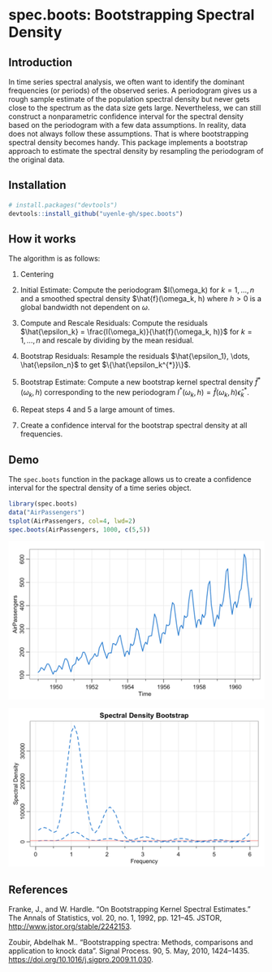 # spec.boots: Bootstrapping Spectral Density 

## Introduction 

In time series spectral analysis, we often want to identify the dominant frequencies (or periods) of the observed series. A periodogram gives us a rough sample estimate of the population spectral density but never gets close to the spectrum as the data size gets large. Nevertheless, we can still construct a nonparametric confidence interval for the spectral density based on the periodogram with a few data assumptions. In reality, data does not always follow these assumptions. That is where bootstrapping spectral density becomes handy. This package implements a bootstrap approach to estimate the spectral density by resampling the periodogram of the original data. 

## Installation 

``` r
# install.packages("devtools")
devtools::install_github("uyenle-gh/spec.boots")
```

## How it works 

The algorithm is as follows: 

1. Centering 

2. Initial Estimate: Compute the periodogram $I(\omega_k) for $k=1, \dots, n$ and a smoothed spectral density $\hat{f}(\omega_k, h) where $h > 0$ is a global bandwidth not dependent on $\omega$.

3. Compute and Rescale Residuals: Compute the residuals $\hat{\epsilon_k} = \frac{I(\omega_k)}{\hat{f}(\omega_k, h)}$ for $k = 1, \dots, n$ and rescale by dividing by the mean residual.

4. Bootstrap Residuals: Resample the residuals $\hat{\epsilon_1}, \dots, \hat{\epsilon_n}$ to get $\{\hat{\epsilon_k^{*}}\}$. 

5. Bootstrap Estimate: Compute a new bootstrap kernel spectral density $\hat{f}^*(\omega_k, h)$ corresponding to the new periodogram $I^*(\omega_k, h) = \hat{f}(\omega_k, h) \hat{\epsilon}_k^*$. 

6. Repeat steps 4 and 5 a large amount of times. 

7. Create a confidence interval for the bootstrap spectral density at all frequencies. 

## Demo

The `spec.boots` function in the package allows us to create a confidence interval for the spectral density of a time series object. 

``` r 
library(spec.boots)
data("AirPassengers")
tsplot(AirPassengers, col=4, lwd=2)
spec.boots(AirPassengers, 1000, c(5,5))
```

![AirPassengers](img/AirPassengers.png)

![Bootstrap Spectrum](img/AirPassengersSpec.png)

## References

Franke, J., and W. Hardle. “On Bootstrapping Kernel Spectral Estimates.” The Annals of Statistics, vol. 20, no. 1, 1992, pp. 121–45. JSTOR, http://www.jstor.org/stable/2242153.

Zoubir, Abdelhak M.. “Bootstrapping spectra: Methods, comparisons and application to knock data”. Signal Process. 90, 5. May, 2010, 1424–1435. https://doi.org/10.1016/j.sigpro.2009.11.030.
